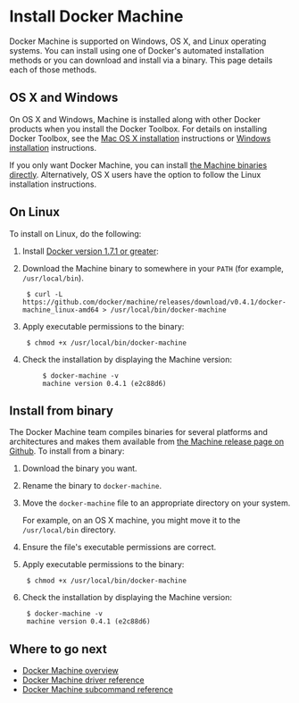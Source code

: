 <!--[metadata]>
+++
title = "Docker Machine"
description = "How to install Docker Machine"
keywords = ["machine, orchestration, install, installation, docker, documentation"]
[menu.main]
parent="mn_install"
weight=3
+++
<![end-metadata]-->

# Install Docker Machine

Docker Machine is supported on Windows, OS X, and Linux operating systems. You
can install using one of Docker's automated installation methods or you can
download and install via a binary. This page details each of those methods.

## OS X and Windows

On OS X and Windows, Machine is installed along with other Docker products when
you install the Docker Toolbox. For details on installing Docker Toolbox, see
the <a href="https://docs.docker.com/installation/mac/" target="_blank">Mac OS X
installation</a> instructions or <a
href="https://docs.docker.com/installation/windows" target="_blank">Windows
installation</a> instructions.

If you only want Docker Machine, you can install [the Machine binaries
directly](https://github.com/docker/machine/releases/). Alternatively, OS X
users have the option to follow the Linux installation instructions.

## On Linux

To install on Linux, do the following:

1. Install <a href="https://docs.docker.com/installation/"
target="_blank">Docker version 1.7.1 or greater</a>:

2. Download the Machine binary to somewhere in your `PATH` (for example,
`/usr/local/bin`).

        $ curl -L https://github.com/docker/machine/releases/download/v0.4.1/docker-machine_linux-amd64 > /usr/local/bin/docker-machine

3. Apply executable permissions to the binary:

        $ chmod +x /usr/local/bin/docker-machine

4. Check the installation by displaying the Machine version:

			$ docker-machine -v
			machine version 0.4.1 (e2c88d6)

## Install from binary

The Docker Machine team compiles binaries for several platforms and
architectures and makes them available from [the Machine release page on
Github](https://github.com/docker/machine/releases/). To install from a binary:

1. Download the binary you want.
2. Rename the binary to `docker-machine`.
3. Move the `docker-machine` file to an appropriate directory on your system.

    For example, on an OS X machine, you might move it to the `/usr/local/bin`
    directory.

4. Ensure the file's executable permissions are correct.
5. Apply executable permissions to the binary:

        $ chmod +x /usr/local/bin/docker-machine

6. Check the installation by displaying the Machine version:

        $ docker-machine -v
        machine version 0.4.1 (e2c88d6)

## Where to go next

* [Docker Machine overview](/)
* [Docker Machine driver reference](/drivers)
* [Docker Machine subcommand reference](/reference)
